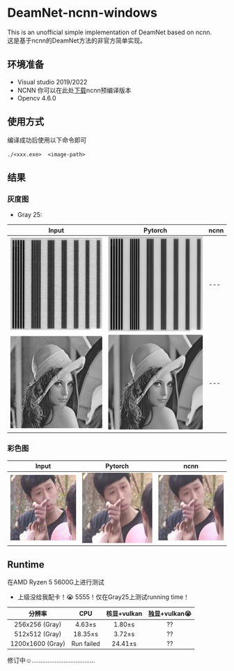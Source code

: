 # DeamNet-ncnn-windows
This is an unofficial simple implementation of DeamNet based on ncnn.  
这是基于ncnn的DeamNet方法的非官方简单实现。

## 环境准备
* Visual studio 2019/2022  
* NCNN 你可以在此处[下载](https://github.com/Tencent/ncnn/releases)ncnn预编译版本  
* Opencv 4.6.0  


## 使用方式
编译成功后使用以下命令即可  

`./<xxx.exe>  <image-path>` 


## 结果

### 灰度图

* Gray 25:  

| Input | Pytorch | ncnn |
| --- | --- | --- |
|  <img src="https://github.com/Dream-gpc/DeamNet-ncnn-windows/blob/main/imtest/noiseimg1.png" width="300px">   | <img src="https://github.com/Dream-gpc/DeamNet-ncnn-windows/blob/main/results/denoiseimg1.png" width="300px"> | --- | 
|  <img src="https://github.com/Dream-gpc/DeamNet-ncnn-windows/blob/main/imtest/noiseimg2.png" width="300px"> | <img src="https://github.com/Dream-gpc/DeamNet-ncnn-windows/blob/main/results/denoiseimg2.png" width="300px"> | --- | 


### 彩色图

| Input | Pytorch | ncnn |
| --- | --- | --- |
|  <img src="https://github.com/Dream-gpc/DeamNet-ncnn-windows/blob/main/imtest/cnoiseimg1.jpg" width="300px">   | <img src="https://github.com/Dream-gpc/DeamNet-ncnn-windows/blob/main/results/cdenoiseimg1.jpg" width="300px"> | <img src="https://github.com/Dream-gpc/DeamNet-ncnn-windows/blob/main/results/cdenoiseimg1-ncnn.png" width="300px"> | 


## Runtime

在AMD Ryzen 5 5600G上进行测试  

* 上级没给我配卡！:sob: 5555！仅在Gray25上测试running time！

| 分辨率 | CPU | 核显+vulkan | 独显+vulkan:sob:|
| :---: | :---: | :---: | :---: | 
| 256x256 (Gray) | 4.63±s | 1.80±s | ?? | 
| 512x512 (Gray)| 18.35±s |3.72±s | ?? | 
| 1200x1600 (Gray)| Run failed | 24.41±s | ?? | 


修订中:relaxed:………………………………
